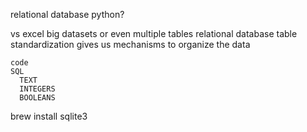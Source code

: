 relational database
  python?


vs excel
  big datasets
    or even multiple tables
    relational
      database
        table
    standardization
      gives us mechanisms to organize the data

    code
    SQL
      TEXT
      INTEGERS
      BOOLEANS


brew install sqlite3
